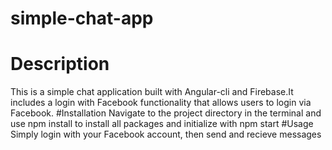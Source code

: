 # simple-chat-app
# Description
This is a simple chat application built with Angular-cli and Firebase.It includes a login with Facebook functionality that allows users to login via Facebook.
#Installation
Navigate to the project directory in the terminal and use npm install to install all packages and initialize with npm start
#Usage
Simply login with your Facebook account, then send and recieve messages 
